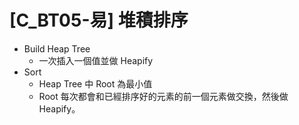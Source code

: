 # [C_BT05-易] 堆積排序
- Build Heap Tree
   - 一次插入一個值並做 Heapify
- Sort
   - Heap Tree 中 Root 為最小值
   - Root 每次都會和已經排序好的元素的前一個元素做交換，然後做 Heapify。
